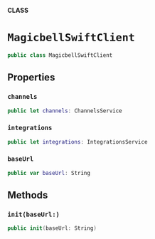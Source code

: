 **CLASS**

# `MagicbellSwiftClient`

```swift
public class MagicbellSwiftClient
```

## Properties
### `channels`

```swift
public let channels: ChannelsService
```

### `integrations`

```swift
public let integrations: IntegrationsService
```

### `baseUrl`

```swift
public var baseUrl: String
```

## Methods
### `init(baseUrl:)`

```swift
public init(baseUrl: String)
```
